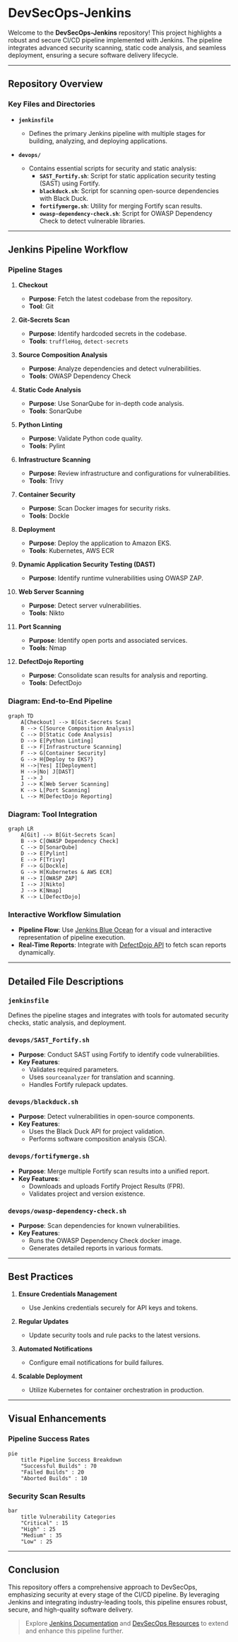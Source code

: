 # DevSecOps-Jenkins

Welcome to the **DevSecOps-Jenkins** repository! This project highlights a robust and secure CI/CD pipeline implemented with Jenkins. The pipeline integrates advanced security scanning, static code analysis, and seamless deployment, ensuring a secure software delivery lifecycle.

---

## Repository Overview

### Key Files and Directories

- **`jenkinsfile`**
  - Defines the primary Jenkins pipeline with multiple stages for building, analyzing, and deploying applications.

- **`devops/`**
  - Contains essential scripts for security and static analysis:
    - **`SAST_Fortify.sh`**: Script for static application security testing (SAST) using Fortify.
    - **`blackduck.sh`**: Script for scanning open-source dependencies with Black Duck.
    - **`fortifymerge.sh`**: Utility for merging Fortify scan results.
    - **`owasp-dependency-check.sh`**: Script for OWASP Dependency Check to detect vulnerable libraries.

---

## Jenkins Pipeline Workflow

### Pipeline Stages

1. **Checkout**
   - **Purpose**: Fetch the latest codebase from the repository.
   - **Tool**: Git

2. **Git-Secrets Scan**
   - **Purpose**: Identify hardcoded secrets in the codebase.
   - **Tools**: `truffleHog`, `detect-secrets`

3. **Source Composition Analysis**
   - **Purpose**: Analyze dependencies and detect vulnerabilities.
   - **Tools**: OWASP Dependency Check

4. **Static Code Analysis**
   - **Purpose**: Use SonarQube for in-depth code analysis.
   - **Tools**: SonarQube

5. **Python Linting**
   - **Purpose**: Validate Python code quality.
   - **Tools**: Pylint

6. **Infrastructure Scanning**
   - **Purpose**: Review infrastructure and configurations for vulnerabilities.
   - **Tools**: Trivy

7. **Container Security**
   - **Purpose**: Scan Docker images for security risks.
   - **Tools**: Dockle

8. **Deployment**
   - **Purpose**: Deploy the application to Amazon EKS.
   - **Tools**: Kubernetes, AWS ECR

9. **Dynamic Application Security Testing (DAST)**
   - **Purpose**: Identify runtime vulnerabilities using OWASP ZAP.

10. **Web Server Scanning**
    - **Purpose**: Detect server vulnerabilities.
    - **Tools**: Nikto

11. **Port Scanning**
    - **Purpose**: Identify open ports and associated services.
    - **Tools**: Nmap

12. **DefectDojo Reporting**
    - **Purpose**: Consolidate scan results for analysis and reporting.
    - **Tools**: DefectDojo

### Diagram: End-to-End Pipeline

```mermaid
graph TD
    A[Checkout] --> B[Git-Secrets Scan]
    B --> C[Source Composition Analysis]
    C --> D[Static Code Analysis]
    D --> E[Python Linting]
    E --> F[Infrastructure Scanning]
    F --> G[Container Security]
    G --> H{Deploy to EKS?}
    H -->|Yes| I[Deployment]
    H -->|No| J[DAST]
    I --> J
    J --> K[Web Server Scanning]
    K --> L[Port Scanning]
    L --> M[DefectDojo Reporting]
```

### Diagram: Tool Integration

```mermaid
graph LR
    A[Git] --> B[Git-Secrets Scan]
    B --> C[OWASP Dependency Check]
    C --> D[SonarQube]
    D --> E[Pylint]
    E --> F[Trivy]
    F --> G[Dockle]
    G --> H[Kubernetes & AWS ECR]
    H --> I[OWASP ZAP]
    I --> J[Nikto]
    J --> K[Nmap]
    K --> L[DefectDojo]
```

### Interactive Workflow Simulation

- **Pipeline Flow**: Use [Jenkins Blue Ocean](https://jenkins.io/projects/blueocean/) for a visual and interactive representation of pipeline execution.
- **Real-Time Reports**: Integrate with [DefectDojo API](https://defectdojo.readthedocs.io/) to fetch scan reports dynamically.

---

## Detailed File Descriptions

### `jenkinsfile`

Defines the pipeline stages and integrates with tools for automated security checks, static analysis, and deployment.

### `devops/SAST_Fortify.sh`

- **Purpose**: Conduct SAST using Fortify to identify code vulnerabilities.
- **Key Features**:
  - Validates required parameters.
  - Uses `sourceanalyzer` for translation and scanning.
  - Handles Fortify rulepack updates.

### `devops/blackduck.sh`

- **Purpose**: Detect vulnerabilities in open-source components.
- **Key Features**:
  - Uses the Black Duck API for project validation.
  - Performs software composition analysis (SCA).

### `devops/fortifymerge.sh`

- **Purpose**: Merge multiple Fortify scan results into a unified report.
- **Key Features**:
  - Downloads and uploads Fortify Project Results (FPR).
  - Validates project and version existence.

### `devops/owasp-dependency-check.sh`

- **Purpose**: Scan dependencies for known vulnerabilities.
- **Key Features**:
  - Runs the OWASP Dependency Check docker image.
  - Generates detailed reports in various formats.

---

## Best Practices

1. **Ensure Credentials Management**
   - Use Jenkins credentials securely for API keys and tokens.

2. **Regular Updates**
   - Update security tools and rule packs to the latest versions.

3. **Automated Notifications**
   - Configure email notifications for build failures.

4. **Scalable Deployment**
   - Utilize Kubernetes for container orchestration in production.

---

## Visual Enhancements

### Pipeline Success Rates

```mermaid
pie
    title Pipeline Success Breakdown
    "Successful Builds" : 70
    "Failed Builds" : 20
    "Aborted Builds" : 10
```

### Security Scan Results

```mermaid
bar
    title Vulnerability Categories
    "Critical" : 15
    "High" : 25
    "Medium" : 35
    "Low" : 25
```

---

## Conclusion

This repository offers a comprehensive approach to DevSecOps, emphasizing security at every stage of the CI/CD pipeline. By leveraging Jenkins and integrating industry-leading tools, this pipeline ensures robust, secure, and high-quality software delivery.

> Explore [Jenkins Documentation](https://www.jenkins.io/doc/) and [DevSecOps Resources](https://owasp.org/) to extend and enhance this pipeline further.
